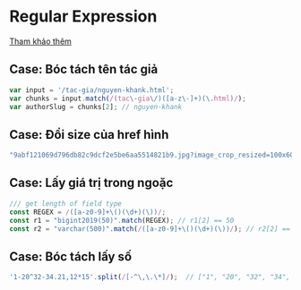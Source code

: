 # Regular Expression

[Tham khảo thêm](https://medium.com/@j_lim_j/summary-of-javascript-regular-expressions-regex-tutorial-by-net-ninja-6cb5215dd658)

## Case: Bóc tách tên tác giả

```javascript
var input = '/tac-gia/nguyen-khank.html';
var chunks = input.match(/(tac\-gia\/)([a-z\-]+)(\.html)/);
var authorSlug = chunks[2]; // nguyen-khank
```

## Case: Đổi size của href hình 

```javascript
"9abf121069d796db82c9dcf2e5be6aa5514821b9.jpg?image_crop_resized=100x60".replace(/image_crop_resized=(\d)*x(\d)*/, 'image_crop_resized=400x240');
```

## Case: Lấy giá trị trong ngoặc

```javascript
/// get length of field type
const REGEX = /([a-z0-9]+\()(\d+)(\))/;
const r1 = "bigint2019(50)".match(REGEX); // r1[2] == 50
const r2 = "varchar(500)".match(/([a-z0-9]+\()(\d+)(\))/); // r2[2] == 500
```

## Case: Bóc tách lấy số

```javascript
'1-20^32-34.21,12*15'.split(/[-^\,\.\*]/);  // ["1", "20", "32", "34", "21", "12", "15"]
```